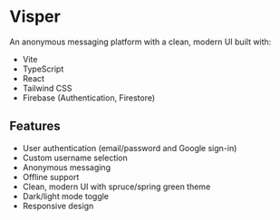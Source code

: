 
# Visper

An anonymous messaging platform with a clean, modern UI built with:

- Vite
- TypeScript
- React
- Tailwind CSS
- Firebase (Authentication, Firestore)

## Features

- User authentication (email/password and Google sign-in)
- Custom username selection
- Anonymous messaging
- Offline support
- Clean, modern UI with spruce/spring green theme
- Dark/light mode toggle
- Responsive design

